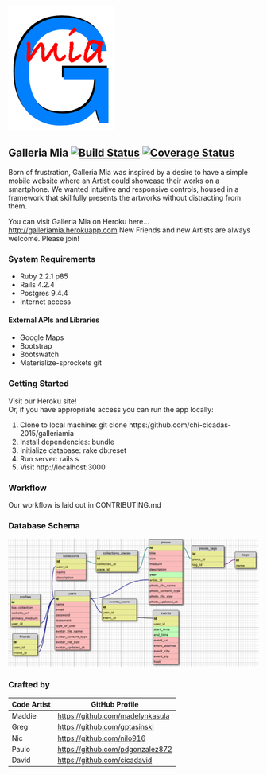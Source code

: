 ![](public/imgs/favicon250x215.png)  

## Galleria Mia       [![Build Status](https://secure.travis-ci.org/chi-cicadas-2015/galleriamia.png)](https://secure.travis-ci.org/chi-cicadas-2015/galleriamia.png)       [![Coverage Status](https://coveralls.io/repos/chi-cicadas-2015/galleriamia/badge.svg?branch=master&service=github)](https://coveralls.io/github/chi-cicadas-2015/galleriamia?branch=master)




Born of frustration, Galleria Mia was inspired by a desire to have a simple mobile website where an Artist could showcase their works on a smartphone. We wanted intuitive and responsive controls, housed in a framework that skillfully presents the artworks without distracting from them.

You can visit Galleria Mia on Heroku here... http://galleriamia.herokuapp.com   New Friends and new Artists are always welcome. Please join!



### System Requirements 
* Ruby 2.2.1 p85
* Rails 4.2.4
* Postgres 9.4.4
* Internet access

#### External APIs and Libraries
* Google Maps  
* Bootstrap  
* Bootswatch  
* Materialize-sprockets  git  


### Getting Started 

Visit our Heroku site!  
Or, if you have appropriate access you can run the app locally:

1. Clone to local machine: 
      git clone https:/github.com/chi-cicadas-2015/galleriamia
2. Install dependencies: bundle
3. Initialize database: rake db:reset
4. Run server: rails s
5. Visit http://localhost:3000 


### Workflow  

Our workflow is laid out in CONTRIBUTING.md


### Database Schema  

![](public/imgs/galleriamia_schema.png)


### Crafted by

Code Artist | GitHub Profile
--- | ---
Maddie | https://github.com/madelynkasula  
Greg | https://github.com/gptasinski  
Nic | https://github.com/nilo916  
Paulo | https://github.com/pdgonzalez872  
David | https://github.com/cicadavid  